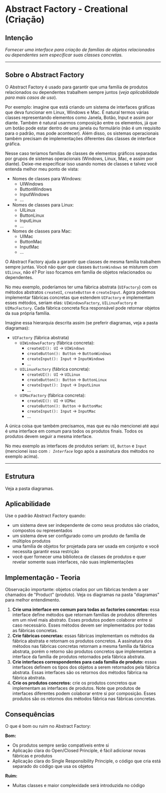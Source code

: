 # Abstract Factory - Creational (Criação)

## Intenção

_Fornecer uma interface para criação de famílias de objetos relacionados ou dependentes sem especificar suas classes concretas._

---

## Sobre o Abstract Factory

O Abstract Factory é usado para garantir que uma família de produtos relacionados ou dependentes trabalhem sempre juntos (_veja aplicabilidade para mais casos de uso_).

Por exemplo: imagine que está criando um sistema de interfaces gráficas que deva funcionar em Linux, Windows e Mac. É natural termos várias classes representando elementos como Janela, Botão, Input e assim por diante. Também é natural usarmos composição entre os elementos, já que um botão pode estar dentro de uma janela ou formulário (não é um requisito para o padrão, mas pode acontecer). Além disso, os sistemas operacionais também precisam de implementações diferentes das classes de interface gráfica.

Nesse caso teríamos famílias de classes de elementos gráficos separadas por grupos de sistemas operacionais (Windows, Linux, Mac, e assim por diante). Deixe-me especificar isso usando nomes de classes e talvez você entenda melhor meu ponto de vista:

- Nomes de classes para Windows:
  - UIWindows
  - ButtonWindows
  - InputWindows
  - ...
- Nomes de classes para Linux:
  - UILinux
  - ButtonLinux
  - InputLinux
  - ...
- Nomes de classes para Mac:
  - UIMac
  - ButtonMac
  - InputMac
  - ...

O Abstract Factory ajuda a garantir que classes de mesma família trabalhem sempre juntas. Você não quer que classes `ButtonWindows` se misturem com `UILinux`, não é? Por isso focamos em família de objetos relacionados ou dependentes.

No meu exemplo, poderíamos ter uma fábrica abstrata (`UIFactory`) com os métodos abstratos `createUI`, `createButton` e `createInput`. Agora podemos implementar fábricas concretas que estendem `UIFactory` e implementam esses métodos, seriam elas: `UIWindowsFactory`, `UILinuxFactory` e `UIMacFactory`. Cada fábrica concreta fica responsável pode retornar objetos da sua própria família.

Imagine essa hierarquia descrita assim (se preferir diagramas, veja a pasta diagramas):

- `UIFactory` (fábrica abstrata)
  - `UIWindowsFactory` (fábrica concreta):
    - `createUI(): UI` -> `UIWindows`
    - `createButton(): Button` -> `ButtonWindows`
    - `createInput(): Input` -> `InputWindows`
    - ...
  - `UILinuxFactory` (fábrica concreta):
    - `createUI(): UI` -> `UILinux`
    - `createButton(): Button` -> `ButtonLinux`
    - `createInput(): Input` -> `InputLinux`
    - ...
  - `UIMacFactory` (fábrica concreta):
    - `createUI(): UI` -> `UIMac`
    - `createButton(): Button` -> `ButtonMac`
    - `createInput(): Input` -> `InputMac`
    - ...

A única coisa que também precisamos, mas que eu não mencionei até aqui é uma interface em comum para todos os produtos finais. Todos os produtos devem seguir a mesma interface.

No meu exemplo as interfaces de produtos seriam: `UI`, `Button` e `Input` (mencionei isso com _`: Interface`_ logo após a assinatura dos métodos no exemplo acima).

---

## Estrutura

Veja a pasta diagramas.

## Aplicabilidade

Use o padrão Abstract Factory quando:

- um sistema deve ser independente de como seus produtos são criados, compostos ou representados
- um sistema deve ser configurado como um produto de família de múltiplos produtos
- uma família de objetos for projetada para ser usada em conjunto e você necessita garantir essa restrição
- você quer fornecer uma biblioteca de classes de produtos e quer revelar somente suas interfaces, não suas implementações

## Implementação - Teoria

Observação importante: objetos criados por um fábricas tendem a ser chamados de "Product" (produto). Veja os diagramas na pasta "diagramas" para melhor entendimento.

1. **Crie uma interface em comum para todas as factories concretas:** essa interface define métodos que retornam famílias de produtos diferentes em um nível mais abstrato. Esses produtos podem colaborar entre si caso necessário. Esses métodos devem ser implementados por todas as fábricas concretas.
2. **Crie fábricas concretas:** essas fábricas implementam os métodos da fábrica abstrata e retornam os produtos concretos. A assinatura dos métodos nas fábricas concretas retornam a mesma família da fábrica abstrata, porém o retorno são produtos concretos que implementam a interface da família de produtos retornados pela fábrica abstrata.
3. **Crie interfaces correspondentes para cada família de produto:** essas interfaces definem os tipos dos objetos a serem retornados pela fábrica abstrata. Essas interfaces são os retornos dos métodos fábrica na fábrica abstrata.
4. **Crie os produtos concretos:** crie os produtos concretos que implementam as interfaces de produtos. Note que produtos de interfaces diferentes podem colaborar entre si por composição. Esses produtos são os retornos dos métodos fábrica nas fábricas concretas.

## Consequências

O que é bom ou ruim no Abstract Factory:

**Bom:**

- Os produtos sempre serão compatíveis entre si
- Aplicação clara do Open/Closed Principle, é fácil adicionar novas fábricas e produtos
- Aplicação clara do Single Responsibility Principle, o código que cria está separado do código que usa os objetos

**Ruim:**

- Muitas classes e maior complexidade será introduzida no código
